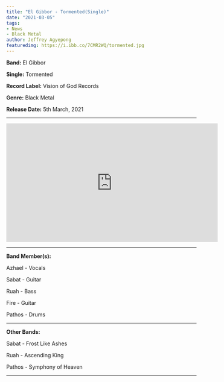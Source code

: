 ```yaml
---
title: "El Gibbor - Tormented(Single)"
date: "2021-03-05"
tags:
- News
- Black Metal
author: Jeffrey Agyepong
featuredimg: https://i.ibb.co/7CMR2WQ/tormented.jpg
---
```


**Band:** El Gibbor

**Single:** Tormented

**Record Label:** Vision of God Records

**Genre:** Black Metal

**Release Date:** 5th March, 2021

<hr>
<div class="video-container"><iframe src="https://www.youtube.com/embed/drZwQe0UH80" width="560" height="315" frameborder="0"></iframe></div>
<hr>


**Band Member(s):**


Azhael - Vocals

Sabat - Guitar

Ruah - Bass

Fire - Guitar

Pathos - Drums

<hr>

**Other Bands:**


Sabat - Frost Like Ashes

Ruah - Ascending King

Pathos - Symphony of Heaven

<hr>